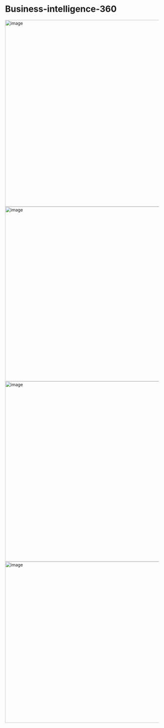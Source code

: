 # Business-intelligence-360
<img width="610" alt="image" src="https://github.com/turgutguvenc/Business-intelligence-360/assets/63226091/abf5a151-2775-4309-b3ca-2126709ad6d9">
<img width="571" alt="image" src="https://github.com/turgutguvenc/Business-intelligence-360/assets/63226091/a248a930-1cce-4a9d-a057-7abf1bd2710f">
<img width="589" alt="image" src="https://github.com/turgutguvenc/Business-intelligence-360/assets/63226091/09cb9a8d-0c0c-4c54-8efb-84293e548dff">
<img width="527" alt="image" src="https://github.com/turgutguvenc/Business-intelligence-360/assets/63226091/4cc29332-0cbf-4565-b6d4-5f8f9a3bd985">


